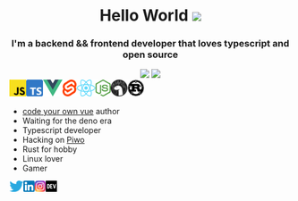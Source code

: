 <h1 align="center">Hello World <img src="https://media.giphy.com/media/hvRJCLFzcasrR4ia7z/giphy.gif" width="30" />
</h1>

<h3 align="center">I'm a backend && frontend developer that loves typescript and open source</h3>

<div align="center">
  <img height="180em" src="https://github-readme-stats.vercel.app/api?username=ghaerdi&show_icons=true&theme=vue-dark&include_all_commits=true&count_private=true"/>
  <img height="180em" src="https://github-readme-stats.vercel.app/api/top-langs/?username=ghaerdi&layout=compact&langs_count=8&theme=vue-dark"/>
</div>

<div>
	<img align="left" src="/icons/tech/javascript.png" alt="javascript" height="30" />
	<img align="left" src="/icons/tech/typescript.png" alt="typescript" height="30" />
	<img align="left" src="/icons/tech/vue.png" alt="vue" height="30" />
	<img align="left" src="/icons/tech/svelte.png" alt="svelte" height="30" />
	<img align="left" src="/icons/tech/react.png" alt="react" height="30" />
	<img align="left" src="/icons/tech/node.png" alt="node" height="30" />
	<img align="left" src="/icons/tech/deno.png" alt="deno" height="30" />
	<img align="left" src="/icons/tech/rust.png" alt="rust" height="30" />
</div>

<br>
<br>

- [code your own vue](https://dev.to/ghaerdi/code-your-own-vue-50mg) author
- Waiting for the deno era
- Typescript developer
- Hacking on [Piwo](https://github.com/crewdevio/piwo)
- Rust for hobby
- Linux lover
- Gamer

<a href="https://twitter.com/ghaerdi" target="_blank">
	<img align="left" src="/icons/social/twitter.png" alt="ghaerdi's twitter" height="20"/>
</a>

<a href="https://linkedin.com/in/ghaerdi" target="_blank">
	<img align="left" src="/icons/social/linkedin.png" alt="ghaerdi's linkedin" height="20"/>
</a>

<a href="https://instagram.com/ghaerdi" target="_blank">
	<img align="left" src="/icons/social/instagram.png" alt="ghaerdi's instagram" height="20"/>
</a>

<a href="https://dev.to/ghaerdi" target="_blank">
	<img align="left" src="/icons/social/devto.png" alt="ghaeri's dev.to" height="20"/>
</a>
